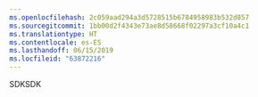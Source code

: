 ```yaml
---
ms.openlocfilehash: 2c059aad294a3d5728515b6784958983b532d857
ms.sourcegitcommit: 1bb00d2f4343e73ae8d58668f02297a3cf10a4c1
ms.translationtype: HT
ms.contentlocale: es-ES
ms.lasthandoff: 06/15/2019
ms.locfileid: "63872216"
---
```

<span data-ttu-id="90493-101">SDK</span><span class="sxs-lookup"><span data-stu-id="90493-101">SDK</span></span>